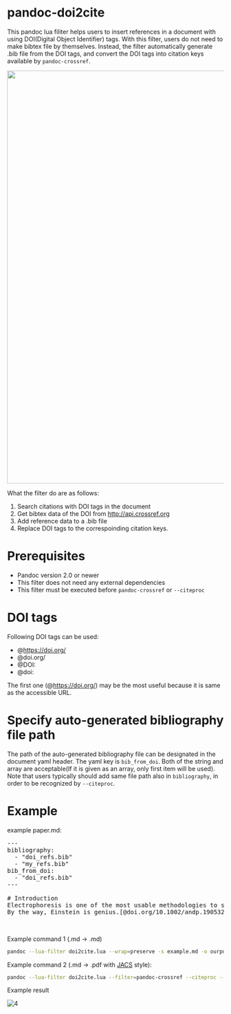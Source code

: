 # pandoc-doi2cite
This pandoc lua filiter helps users to insert references in a document with using DOI(Digital Object Identifier) tags.
With this filter, users do not need to make bibtex file by themselves. Instead, the filter automatically generate .bib file from the DOI tags, and convert the DOI tags into citation keys available by `pandoc-crossref`.

<img src="https://user-images.githubusercontent.com/30950088/117561410-87ec5d00-b0d1-11eb-88be-931f3158ec44.png" width="960">

What the filter do are as follows:

1. Search citations with DOI tags in the document
2. Get bibtex data of the DOI from http://api.crossref.org
3. Add reference data to a .bib file
4. Replace DOI tags to the correspoinding citation keys.

# Prerequisites
- Pandoc version 2.0 or newer
- This filter does not need any external dependencies
- This filter must be executed before `pandoc-crossref` or `--citeproc`

# DOI tags
Following DOI tags can be used:
* @https://doi.org/
* @doi.org/
* @DOI:
* @doi:

The first one (@https://doi.org/) may be the most useful because it is same as the accessible URL.

# Specify auto-generated bibliography file path
The path of the auto-generated bibliography file can be designated in the document yaml header.
The yaml key is `bib_from_doi`.
Both of the string and array are acceptable(If it is given as an array, only first item will be used).
Note that users typically should add same file path also in `bibliography`, in order to be recognized by `--citeproc`.

# Example
example paper.md:

<pre>
---
bibliography:
  - "doi_refs.bib"
  - "my_refs.bib"
bib_from_doi:
  - "doi_refs.bib"
---

# Introduction
Electrophoresis is one of the most usable methodologies to separate proteins.[@https://doi.org/10.1038/227680a0]
By the way, Einstein is genius.[@doi.org/10.1002/andp.19053221004; @doi:10.1002/andp.19053220806]


</pre>

Example command 1 (.md -> .md)

```sh
pandoc --lua-filter doi2cite.lua --wrap=preserve -s example.md -o ourpur.md
```

Example command 2 (.md -> .pdf with [JACS](https://pubs.acs.org/journal/jacsat) style):

```sh
pandoc --lua-filter doi2cite.lua --filter=pandoc-crossref --citeproc --csl=journal-of-the-american-chemical-society.csl -s example.md -o example.pdf
```

Example result

![4](https://user-images.githubusercontent.com/30950088/117563789-3947be80-b0e3-11eb-974c-565af3902dca.png)
